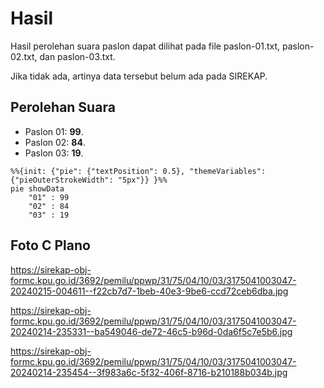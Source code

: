 # Hasil

Hasil perolehan suara paslon dapat dilihat pada file paslon-01.txt, paslon-02.txt, dan paslon-03.txt.

Jika tidak ada, artinya data tersebut belum ada pada SIREKAP.

## Perolehan Suara

 * Paslon 01: **99**.
 * Paslon 02: **84**.
 * Paslon 03: **19**.

```mermaid
%%{init: {"pie": {"textPosition": 0.5}, "themeVariables": {"pieOuterStrokeWidth": "5px"}} }%%
pie showData
    "01" : 99
    "02" : 84
    "03" : 19
```
## Foto C Plano

https://sirekap-obj-formc.kpu.go.id/3692/pemilu/ppwp/31/75/04/10/03/3175041003047-20240215-004611--f22cb7d7-1beb-40e3-9be6-ccd72ceb6dba.jpg

https://sirekap-obj-formc.kpu.go.id/3692/pemilu/ppwp/31/75/04/10/03/3175041003047-20240214-235331--ba549046-de72-46c5-b96d-0da6f5c7e5b6.jpg

https://sirekap-obj-formc.kpu.go.id/3692/pemilu/ppwp/31/75/04/10/03/3175041003047-20240214-235454--3f983a6c-5f32-406f-8716-b210188b034b.jpg
